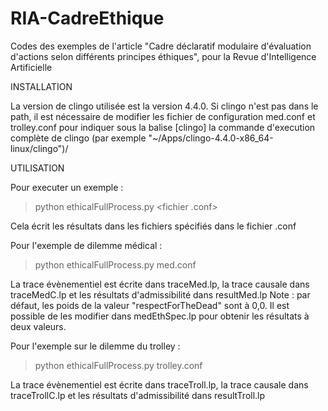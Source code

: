 # RIA-CadreEthique
Codes des exemples de l'article "Cadre déclaratif modulaire d'évaluation d'actions selon différents principes éthiques", pour la Revue d'Intelligence Artificielle

INSTALLATION

La version de clingo utilisée est la version 4.4.0.
Si clingo n'est pas dans le path, il est nécessaire de modifier les fichier de configuration med.conf et trolley.conf pour indiquer sous la balise [clingo] la commande d'execution complète de clingo (par exemple "~/Apps/clingo-4.4.0-x86_64-linux/clingo")/


UTILISATION

Pour executer un exemple : 
 > python ethicalFullProcess.py <fichier .conf>

Cela écrit les résultats dans les fichiers spécifiés dans le fichier .conf

Pour l'exemple de dilemme médical : 
 > python ethicalFullProcess.py med.conf

La trace évènementiel est écrite dans traceMed.lp, la trace causale dans traceMedC.lp et les résultats d'admissibilité dans resultMed.lp
Note : par défaut, les poids de la valeur "respectForTheDead" sont à 0,0. Il est possible de les modifier dans medEthSpec.lp pour obtenir les résultats à deux valeurs.

Pour l'exemple sur le dilemme du trolley : 
 > python ethicalFullProcess.py trolley.conf
 
La trace évènementiel est écrite dans traceTroll.lp, la trace causale dans traceTrollC.lp et les résultats d'admissibilité dans resultTroll.lp


